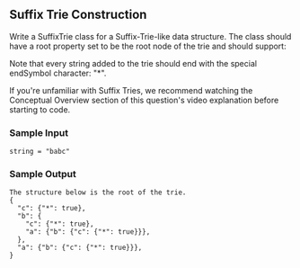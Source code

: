 
## Suffix Trie Construction

Write a SuffixTrie class for a Suffix-Trie-like data structure.
The class should have a root property set to be the root node of
the trie and should support:

Note that every string added to the trie should end with the special
endSymbol character: "*".

If you're unfamiliar with Suffix Tries, we recommend watching the
Conceptual Overview section of this question's video explanation before
starting to code.

### Sample Input
```
string = "babc"
```

### Sample Output
```
The structure below is the root of the trie.
{
  "c": {"*": true},
  "b": {
    "c": {"*": true},
    "a": {"b": {"c": {"*": true}}},
  },
  "a": {"b": {"c": {"*": true}}},
}
```
